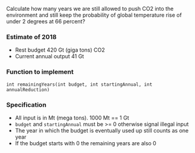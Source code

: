 Calculate how many years we are still allowed to push CO2 into the environment
and still keep the probability of global temperature rise of under 2 degrees
at 66 percent?

### Estimate of 2018 
- Rest budget 420 Gt (giga tons) CO2
- Current annual output 41 Gt

### Function to implement

```
int remainingYears(int budget, int startingAnnual, int annualReduction)
```

### Specification

- All input is in Mt (mega tons). 1000 Mt == 1 Gt
- `budget` and `startingAnnual` must be >= 0 otherwise signal illegal input
- The year in which the budget is eventually used up still counts as one year
- If the budget starts with 0 the remaining years are also 0